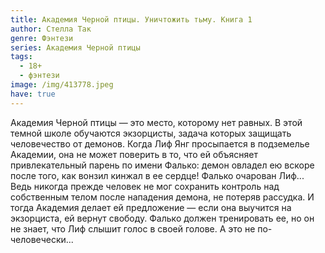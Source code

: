 ```yaml
---
title: Академия Черной птицы. Уничтожить тьму. Книга 1
author: Стелла Так
genre: Фэнтези
series: Академия Черной птицы
tags:
  - 18+
  - фэнтези
image: /img/413778.jpeg
have: true
---
```

Академия Черной птицы — это место, которому нет равных. В этой темной школе обучаются экзорцисты, задача которых защищать человечество от демонов. Когда Лиф Янг просыпается в подземелье Академии, она не может поверить в то, что ей объясняет привлекательный парень по имени Фалько: демон овладел ею вскоре после того, как вонзил кинжал в ее сердце! Фалько очарован Лиф... Ведь никогда прежде человек не мог сохранить контроль над собственным телом после нападения демона, не потеряв рассудка. И тогда Академия делает ей предложение — если она выучится на экзорциста, ей вернут свободу. Фалько должен тренировать ее, но он не знает, что Лиф слышит голос в своей голове. А это не по-человечески...